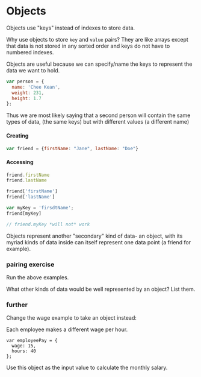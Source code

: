 # Objects
Objects use "keys" instead of indexes to store data.

Why use objects to store `key` and `value` pairs? They are like arrays except that data is not stored in any sorted order and keys do not have to numbered indexes.

Objects are useful because we can specify/name the keys to represent the data we want to hold.

```js
var person = {
  name: 'Chee Kean',
  weight: 231,
  height: 1.7
};
```

Thus we are most likely saying that a second person will contain the same types of data, (the same keys) but with different values (a different name)

#### Creating

```js
var friend = {firstName: "Jane", lastName: "Doe"}
```

#### Accessing

```js
friend.firstName
friend.lastName

friend['firstName']
friend['lastName']
```

```js
var myKey = 'firsdtName';
friend[myKey]

// friend.myKey *will not* work
```
Objects represent another "secondary" kind of data- an object, with its myriad kinds of data inside can itself represent one data point (a friend for example).

### pairing exercise
Run the above examples.

What other kinds of data would be well represented by an object? List them.

### further
Change the wage example to take an object instead:

Each employee makes a different wage per hour.

```
var employeePay = {
  wage: 15,
  hours: 40
};
```

Use this object as the input value to calculate the monthly salary.
